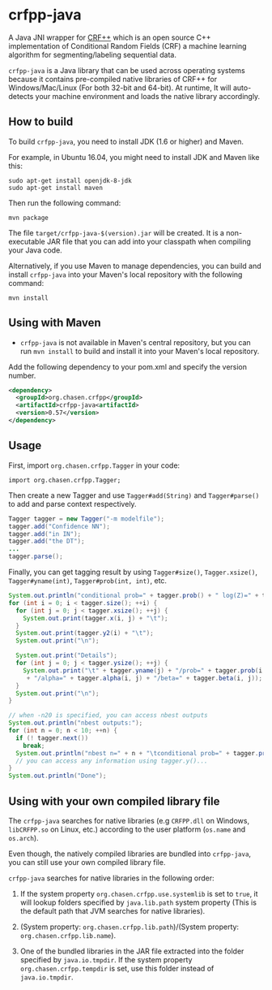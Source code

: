 crfpp-java
===

A Java JNI wrapper for [CRF++](https://github.com/taku910/crfpp) which is an open source C++ implementation of Conditional Random Fields (CRF) a machine learning algorithm for segmenting/labeling sequential data.

`crfpp-java` is a Java library that can be used across operating systems because it contains pre-compiled native libraries of CRF++ for Windows/Mac/Linux (For both 32-bit and 64-bit). At runtime, It will auto-detects your machine environment and loads the native library accordingly.

How to build
---

To build `crfpp-java`, you need to install JDK (1.6 or higher) and Maven.

For example, in Ubuntu 16.04, you might need to install JDK and Maven like this:
```
sudo apt-get install openjdk-8-jdk
sudo apt-get install maven
```

Then run the following command:

```
mvn package
```

The file `target/crfpp-java-$(version).jar` will be created. It is a non-executable JAR file that you can add into your classpath when compiling your Java code.

Alternatively, if you use Maven to manage dependencies, you can build and install `crfpp-java` into your Maven's local repository with the following command:

```
mvn install
```

Using with Maven
----------------

- `crfpp-java` is not available in Maven's central repository, but you can run `mvn install` to build and install it into your Maven's local repository.

Add the following dependency to your pom.xml and specify the version number.

```xml
<dependency>
  <groupId>org.chasen.crfpp</groupId>
  <artifactId>crfpp-java<artifactId>
  <version>0.57</version>
</dependency>
```

Usage
-----

First, import `org.chasen.crfpp.Tagger` in your code:

`import org.chasen.crfpp.Tagger;`

Then create a new Tagger and use `Tagger#add(String)` and `Tagger#parse()` to add and parse context respectively.

```java
Tagger tagger = new Tagger("-m modelfile");
tagger.add("Confidence NN");
tagger.add("in IN");
tagger.add("the DT");
...
tagger.parse();
```

Finally, you can get tagging result by using `Tagger#size()`, `Tagger.xsize()`, `Tagger#yname(int)`, `Tagger#prob(int, int)`, etc.

```java
System.out.println("conditional prob=" + tagger.prob() + " log(Z)=" + tagger.Z());
for (int i = 0; i < tagger.size(); ++i) {
  for (int j = 0; j < tagger.xsize(); ++j) {
    System.out.print(tagger.x(i, j) + "\t");
  }
  System.out.print(tagger.y2(i) + "\t");
  System.out.print("\n");

  System.out.print("Details");
  for (int j = 0; j < tagger.ysize(); ++j) {
    System.out.print("\t" + tagger.yname(j) + "/prob=" + tagger.prob(i,j)
     + "/alpha=" + tagger.alpha(i, j) + "/beta=" + tagger.beta(i, j));
  }
  System.out.print("\n");
}

// when -n20 is specified, you can access nbest outputs
System.out.println("nbest outputs:");
for (int n = 0; n < 10; ++n) {
  if (! tagger.next())
    break;
  System.out.println("nbest n=" + n + "\tconditional prob=" + tagger.prob());
  // you can access any information using tagger.y()...
}
System.out.println("Done");
```

Using with your own compiled library file
---

The `crfpp-java` searches for native libraries (e.g `CRFPP.dll` on Windows, `libCRFPP.so` on Linux, etc.) according to the user platform (`os.name` and `os.arch`).

Even though, the natively compiled libraries are bundled into `crfpp-java`, you can still use your own compiled library file.

`crfpp-java` searches for native libraries in the following order:

1. If the system property `org.chasen.crfpp.use.systemlib` is set to `true`, it will lookup folders specified by `java.lib.path` system property (This is the default path that JVM searches for native libraries).

2. (System property: `org.chasen.crfpp.lib.path`)/(System property: `org.chasen.crfpp.lib.name`).

3. One of the bundled libraries in the JAR file extracted into the folder specified by `java.io.tmpdir`. If the system property `org.chasen.crfpp.tempdir` is set, use this folder instead of `java.io.tmpdir`.
